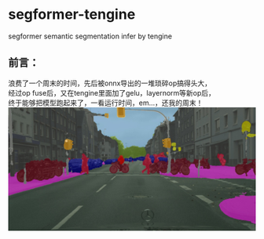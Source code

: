 # segformer-tengine
segformer semantic segmentation infer by tengine
## 前言：
浪费了一个周末的时间，先后被onnx导出的一堆琐碎op搞得头大，  
经过op fuse后，又在tengine里面加了gelu，layernorm等新op后，  
终于能够把模型跑起来了，一看运行时间，em...，还我的周末！  
![image](https://github.com/FeiGeChuanShu/segformer-tengine/blob/main/result.jpg)  

